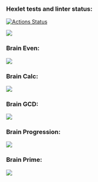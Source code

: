 ### Hexlet tests and linter status:
[![Actions Status](https://github.com/BuianovschiAlex/frontend-project-44/workflows/hexlet-check/badge.svg)](https://github.com/BuianovschiAlex/frontend-project-44/actions)

<a href="https://codeclimate.com/github/BuianovschiAlex/frontend-project-44/maintainability"><img src="https://api.codeclimate.com/v1/badges/046bb20fcc79b5d8c943/maintainability" /></a>

### Brain Even:
<a href="https://asciinema.org/a/527269" target="_blank"><img src="https://asciinema.org/a/527269.svg" /></a>

### Brain Calc:
<a href="https://asciinema.org/a/529322" target="_blank"><img src="https://asciinema.org/a/529322.svg" /></a>

### Brain GCD:
<a href="https://asciinema.org/a/529702" target="_blank"><img src="https://asciinema.org/a/529702.svg" /></a>

### Brain Progression:
<a href="https://asciinema.org/a/530018" target="_blank"><img src="https://asciinema.org/a/530018.svg" /></a>

### Brain Prime:
<a href="https://asciinema.org/a/530428" target="_blank"><img src="https://asciinema.org/a/530428.svg" /></a>
